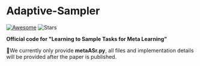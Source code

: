 # Adaptive-Sampler
[![Awesome](https://awesome.re/badge.svg)](https://awesome.re) 
![Stars](https://img.shields.io/github/stars/WangJingyao07/Adaptive-Sampler)

**Official code for "Learning to Sample Tasks for Meta Learning"**

🎁We currently only provide **metaASr.py**, all files and implementation details will be provided after the paper is published.
